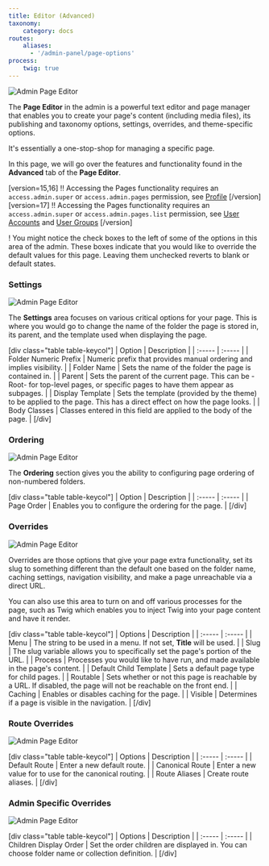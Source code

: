 ```yaml
---
title: Editor (Advanced)
taxonomy:
    category: docs
routes:
    aliases:
      - '/admin-panel/page-options'
process:
    twig: true
---
```


![Admin Page Editor](page-advanced.png?width=2528&classes=shadow)

The **Page Editor** in the admin is a powerful text editor and page manager that enables you to create your page's content (including media files), its publishing and taxonomy options, settings, overrides, and theme-specific options.

It's essentially a one-stop-shop for managing a specific page.

In this page, we will go over the features and functionality found in the **Advanced** tab of the **Page Editor**.

[version=15,16]
!! Accessing the Pages functionality requires an `access.admin.super` or `access.admin.pages` permission, see [Profile](/admin-panel/dashboard/profile)
[/version]
[version=17]
!! Accessing the Pages functionality requires an `access.admin.super` or `access.admin.pages.list` permission, see [User Accounts](/admin-panel/accounts/users) and [User Groups](/admin-panel/accounts/groups)
[/version]

! You might notice the check boxes to the left of some of the options in this area of the admin. These boxes indicate that you would like to override the default values for this page. Leaving them unchecked reverts to blank or default states.

### Settings

![Admin Page Editor](page-advanced-settings.png?width=974&classes=shadow)

The **Settings** area focuses on various critical options for your page. This is where you would go to change the name of the folder the page is stored in, its parent, and the template used when displaying the page.

[div class="table table-keycol"]
| Option                | Description                                                                                                                      |
| :-----                | :-----                                                                                                                           |
| Folder Numeric Prefix | Numeric prefix that provides manual ordering and implies visibility.                                                             |
| Folder Name           | Sets the name of the folder the page is contained in.                                                                            |
| Parent                | Sets the parent of the current page. This can be - Root- for top-level pages, or specific pages to have them appear as subpages. |
| Display Template      | Sets the template (provided by the theme) to be applied to the page. This has a direct effect on how the page looks.             |
| Body Classes          | Classes entered in this field are applied to the body of the page.                                                               |
[/div]

### Ordering

![Admin Page Editor](page-advanced-ordering.png?width=940&classes=shadow)

The **Ordering** section gives you the ability to configuring page ordering of non-numbered folders.

[div class="table table-keycol"]
| Option     | Description                                         |
| :-----     | :-----                                              |
| Page Order | Enables you to configure the ordering for the page. |
[/div]

### Overrides

![Admin Page Editor](page-advanced-overrides.png?width=1946&classes=shadow)

Overrides are those options that give your page extra functionality, set its slug to something different than the default one based on the folder name, caching settings, navigation visibility, and make a page unreachable via a direct URL.

You can also use this area to turn on and off various processes for the page, such as Twig which enables you to inject Twig into your page content and have it render.

[div class="table table-keycol"]
| Options                | Description                                                                                                        |
| :-----                 | :-----                                                                                                             |
| Menu                   | The string to be used in a menu.  If not set, <b>Title</b> will be used.                                           |
| Slug                   | The slug variable allows you to specifically set the page's portion of the URL.                                    |
| Process                | Processes you would like to have run, and made available in the page's content.                                    |
| Default Child Template | Sets a default page type for child pages.                                                                          |
| Routable               | Sets whether or not this page is reachable by a URL. If disabled, the page will not be reachable on the front end. |
| Caching                | Enables or disables caching for the page.                                                                          |
| Visible                | Determines if a page is visible in the navigation.                                                                 |
[/div]

### Route Overrides

![Admin Page Editor](page-advanced-route.png?width=940&classes=shadow)

[div class="table table-keycol"]
| Options         | Description                                             |
| :-----          | :-----                                                  |
| Default Route   | Enter a new default route.                              |
| Canonical Route | Enter a new value for to use for the canonical routing. |
| Route Aliases   | Create route aliases.                                   |
[/div]

### Admin Specific Overrides

![Admin Page Editor](page-advanced-admin.png?width=1946&classes=shadow)

[div class="table table-keycol"]
| Options                | Description                                                                                   |
| :-----                 | :-----                                                                                        |
| Children Display Order | Set the order children are displayed in. You can choose folder name or collection definition. |
[/div]
